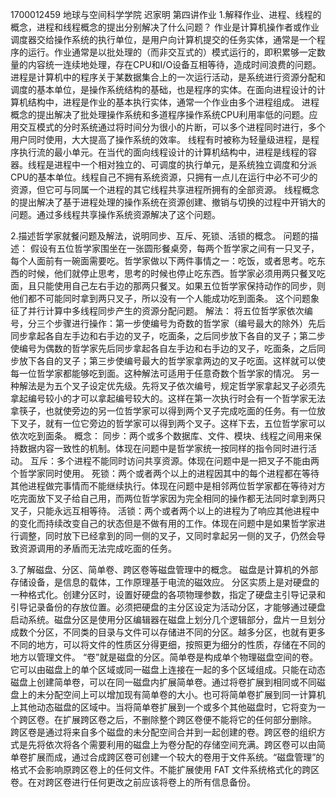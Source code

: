 1700012459 地球与空间科学学院 迟家明 第四讲作业
1.解释作业、进程、线程的概念，进程和线程概念的提出分别解决了什么问题？
     作业是计算机操作者或作业调度器交给操作系统的执行单位，是用户向计算机提交的任务实体，通常是一个程序的运行。作业通常是以批处理的（而非交互式的）模式运行的，即积累够一定数量的内容统一连续地处理，存在CPU和I/O设备互相等待，造成时间浪费的问题。
进程是计算机中的程序关于某数据集合上的一次运行活动，是系统进行资源分配和调度的基本单位，是操作系统结构的基础，也是程序的实体。在面向进程设计的计算机结构中，进程是作业的基本执行实体，通常一个作业由多个进程组成。
      进程概念的提出解决了批处理操作系统和多道程序操作系统CPU利用率低的问题。应用交互模式的分时系统通过将时间分为很小的片断，可以多个进程同时进行，多个用户同时使用，大大提高了操作系统的效率。
      线程有时被称为轻量级进程，是程序执行流的最小单元。在当代的面向线程设计的计算机结构中，进程是线程的容器。线程是进程中一个相对独立的、可调度的执行单元，是系统独立调度和分派CPU的基本单位。线程自己不拥有系统资源，只拥有一点儿在运行中必不可少的资源，但它可与同属一个进程的其它线程共享进程所拥有的全部资源。
      线程概念的提出解决了基于进程处理的操作系统在资源创建、撤销与切换的过程中开销大的问题。通过多线程共享操作系统资源解决了这个问题。

2.描述哲学家就餐问题及解法，说明同步、互斥、死锁、活锁的概念。
问题的描述：
     假设有五位哲学家围坐在一张圆形餐桌旁，每两个哲学家之间有一只叉子，每个人面前有一碗面需要吃。哲学家做以下两件事情之一：吃饭，或者思考。吃东西的时候，他们就停止思考，思考的时候也停止吃东西。哲学家必须用两只餐叉吃面，且只能使用自己左右手边的那两只餐叉。如果五位哲学家保持动作的同步，则他们都不可能同时拿到两只叉子，所以没有一个人能成功吃到面条。
这个问题象征了并行计算中多线程同步产生的资源分配问题。
解法：
     将五位哲学家依次编号，分三个步骤进行操作：第一步使编号为奇数的哲学家（编号最大的除外）先后同步拿起各自左手边和右手边的叉子，吃面条，之后同步放下各自的叉子；第二步使编号为偶数的哲学家先后同步拿起各自左手边和右手边的叉子，吃面条，之后同步放下各自的叉子；第三步使编号最大的哲学家拿两边的叉子吃面。这样就可以使每一位哲学家都能够吃到面。这种解法可适用于任意奇数个哲学家的情况。
    另一种解法是为五个叉子设定优先级。先将叉子依次编号，规定哲学家拿起叉子必须先拿起编号较小的才可以拿起编号较大的。这样在第一次执行时会有一个哲学家无法拿筷子，也就使旁边的另一位哲学家可以得到两个叉子完成吃面的任务。有一位放下叉子，就有一位它旁边的哲学家可以得到两个叉子。这样下去，五位哲学家可以依次吃到面条。
概念：
同步：两个或多个数据库、文件、模块、线程之间用来保持数据内容一致性的机制。体现在问题中是哲学家统一按同样的指令同时进行活动。
互斥：多个进程不能同时访问共享资源。体现在问题中是一把叉子不能由两个哲学家同时使用。
死锁：两个或者两个以上的进程因其中的每个进程都在等待其他进程做完事情而不能继续执行。体现在问题中是相邻两位哲学家都在等待对方吃完面放下叉子给自己用，而两位哲学家因为完全相同的操作都无法同时拿到两只叉子，只能永远互相等待。
活锁：两个或者两个以上的进程为了响应其他进程中的变化而持续改变自己的状态但是不做有用的工作。体现在问题中是如果哲学家进行调整，同时放下已经拿到的同一侧的叉子，又同时拿起另一侧的叉子，仍然会导致资源调用的矛盾而无法完成吃面的任务。

3.了解磁盘、分区、简单卷、跨区卷等磁盘管理中的概念。
     磁盘是计算机的外部存储设备，是信息的载体，工作原理基于电流的磁效应。
分区实质上是对硬盘的一种格式化。创建分区时，设置好硬盘的各项物理参数，指定了硬盘主引导记录和引导记录备份的存放位置。必须把硬盘的主分区设定为活动分区，才能够通过硬盘启动系统。磁盘分区是使用分区编辑器在磁盘上划分几个逻辑部分，盘片一旦划分成数个分区，不同类的目录与文件可以存储进不同的分区。越多分区，也就有更多不同的地方，可以将文件的性质区分得更细，按照更为细分的性质，存储在不同的地方以管理文件。 
     “卷”就是磁盘的分区。简单卷是构成单个物理磁盘空间的卷。它可以由磁盘上的单个区域或同一磁盘上连接在一起的多个区域组成。只能在动态磁盘上创建简单卷，可以在同一磁盘内扩展简单卷。通过将卷扩展到相同或不同磁盘上的未分配空间上可以增加现有简单卷的大小。也可将简单卷扩展到同一计算机上其他动态磁盘的区域中。当将简单卷扩展到一个或多个其他磁盘时，它将变为一个跨区卷。在扩展跨区卷之后，不删除整个跨区卷便不能将它的任何部分删除。
     跨区卷是通过将来自多个磁盘的未分配空间合并到一起创建的卷。跨区卷的组织方式是先将依次将各个需要利用的磁盘上为卷分配的存储空间充满。跨区卷可以由简单卷扩展而成，通过合成跨区卷可创建一个较大的卷用于文件系统。“磁盘管理”的格式不会影响原跨区卷上的任何文件。不能扩展使用 FAT 文件系统格式化的跨区卷。在对跨区卷进行任何更改之前应该将卷上的所有信息备份。

